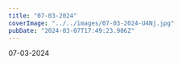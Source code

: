 ```yaml
---
title: "07-03-2024"
coverImage: "../../images/07-03-2024-U4Nj.jpg"
pubDate: "2024-03-07T17:49:23.906Z"
---
```


07-03-2024
